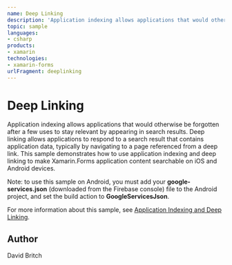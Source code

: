```yaml
---
name: Deep Linking
description: 'Application indexing allows applications that would otherwise be forgotten after a few uses to stay relevant by appearing in search results. Deep linking allows applications to respond to a search result that contains application data, typically by navigating to a page referenced from a deep link. This sample demonstrates how to use application indexing and deep linking to make Xamarin.Forms application content searchable on iOS and Android devices. Note: to use this sample on Android, you must add your google-services.json (downloaded from the Firebase console) file to the Android project, and set the build action to GoogleServicesJson. For more information about this sample, see Application Indexing and Deep Linking.'
topic: sample
languages:
- csharp
products:
- xamarin
technologies:
- xamarin-forms
urlFragment: deeplinking
---
```

Deep Linking
============

Application indexing allows applications that would otherwise be forgotten after a few uses to stay relevant by appearing in search results. Deep linking allows applications to respond to a search result that contains application data, typically by navigating to a page referenced from a deep link. This sample demonstrates how to use application indexing and deep linking to make Xamarin.Forms application content searchable on iOS and Android devices.

Note: to use this sample on Android, you must add your **google-services.json** (downloaded from the Firebase console) file to the Android project, and set the build action to **GoogleServicesJson**.

For more information about this sample, see [Application Indexing and Deep Linking](https://developer.xamarin.com/guides/xamarin-forms/working-with/deep-linking/).

Author
------

David Britch
